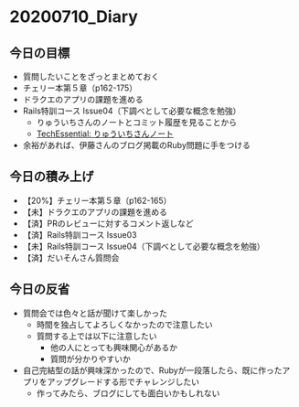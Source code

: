 # 20200710_Diary

## 今日の目標

- 質問したいことをざっとまとめておく
- チェリー本第５章（p162-175）
- ドラクエのアプリの課題を進める
- Rails特訓コース Issue04（下調べとして必要な概念を勉強）
  - りゅういちさんのノートとコミット履歴を見ることから
  - [TechEssential: りゅういちさんノート](https://tech-essentials.work/course_outputs/54)
- 余裕があれば、伊藤さんのブログ掲載のRuby問題に手をつける

## 今日の積み上げ

- 【20%】チェリー本第５章（p162-165）
- 【未】ドラクエのアプリの課題を進める
- 【済】PRのレビューに対するコメント返しなど
- 【済】Rails特訓コース Issue03
- 【未】Rails特訓コース Issue04（下調べとして必要な概念を勉強）
- 【済】だいそんさん質問会

## 今日の反省

- 質問会では色々と話が聞けて楽しかった
  - 時間を独占してよろしくなかったので注意したい
  - 質問する上では以下に注意したい
    - 他の人にとっても興味関心があるか
    - 質問が分かりやすいか
- 自己完結型の話が興味深かったので、Rubyが一段落したら、既に作ったアプリをアップグレードする形でチャレンジしたい
  - 作ってみたら、ブログにしても面白いかもしれない
 
